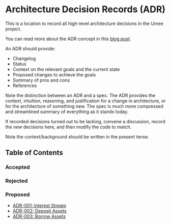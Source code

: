 # Architecture Decision Records (ADR)

This is a location to record all high-level architecture decisions in the Umee
project.

You can read more about the ADR concept in this [blog post](https://product.reverb.com/documenting-architecture-decisions-the-reverb-way-a3563bb24bd0#.78xhdix6t).

An ADR should provide:

- Changelog
- Status
- Context on the relevant goals and the current state
- Proposed changes to achieve the goals
- Summary of pros and cons
- References

Note the distinction between an ADR and a spec. The ADR provides the context,
intuition, reasoning, and justification for a change in architecture, or for the
architecture of something new. The spec is much more compressed and streamlined
summary of everything as it stands today.

If recorded decisions turned out to be lacking, convene a discussion, record the
new decisions here, and then modify the code to match.

Note the context/background should be written in the present tense.

## Table of Contents

### Accepted

### Rejected

### Proposed

- [ADR-001: Interest Stream](./ADR-001-interest-stream.md)
- [ADR-002: Deposit Assets](./ADR-002-deposit-assets.md)
- [ADR-003: Borrow Assets](./ADR-003-borrow-assets.md)
